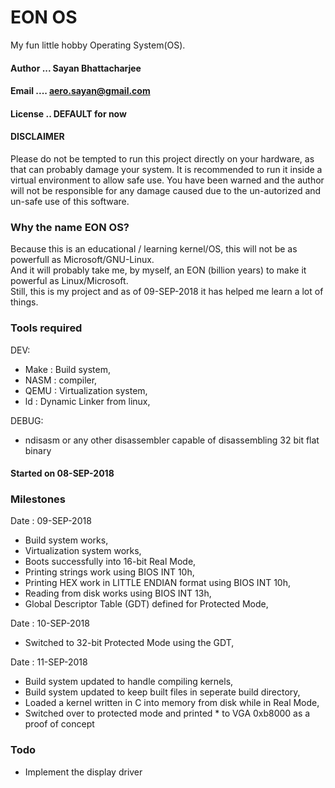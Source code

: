 # EON OS

My fun little hobby Operating System(OS).</br>

#### Author ... Sayan Bhattacharjee
#### Email .... aero.sayan@gmail.com
#### License .. DEFAULT for now

#### DISCLAIMER
Please do not be tempted to run this project directly on your hardware, as that can probably damage your system.
It is recommended to run it inside a virtual environment to allow safe use. You have been warned and the author
will not be responsible for any damage caused due to the un-autorized and un-safe use of this software.

### Why the name EON OS?
Because this is an educational / learning kernel/OS, this will not be as powerfull as Microsoft/GNU-Linux.</br>
And it will probably take me, by myself, an EON (billion years) to make it powerful as Linux/Microsoft.</br>
Still, this is my project and as of 09-SEP-2018 it has helped me learn a lot of things.</br>

### Tools required
DEV:
+ Make : Build system,
+ NASM : compiler,
+ QEMU : Virtualization system,
+ ld   : Dynamic Linker from linux,

DEBUG: 
+ ndisasm or any other disassembler capable of disassembling 32 bit flat binary 

#### Started on  08-SEP-2018
### Milestones
Date : 09-SEP-2018 </br>
+ Build system works,
+ Virtualization system works,
+ Boots successfully into 16-bit Real Mode,
+ Printing strings work using BIOS INT 10h,
+ Printing HEX work in LITTLE ENDIAN format using BIOS INT 10h,
+ Reading from disk works using BIOS INT 13h,
+ Global Descriptor Table (GDT) defined for Protected Mode,

Date : 10-SEP-2018 </br>
+ Switched to 32-bit Protected Mode using the GDT,

Date : 11-SEP-2018 </br>
+ Build system updated to handle compiling kernels,
+ Build system updated to keep built files in seperate build directory,
+ Loaded a kernel written in C into memory from disk while in Real Mode,
+ Switched over to protected mode and printed * to VGA 0xb8000 as a proof of concept

### Todo
+ Implement the display driver

